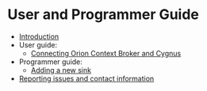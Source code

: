 # User and Programmer Guide

* [Introduction](./introduction.md)
* User guide:
    * [Connecting Orion Context Broker and Cygnus](./connecting_orion.md)
* Programmer guide:
    * [Adding a new sink](./adding_new_sink.md)
* [Reporting issues and contact information](./issues_and_contact.md)
